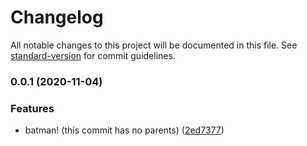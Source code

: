 # Changelog

All notable changes to this project will be documented in this file. See [standard-version](https://github.com/conventional-changelog/standard-version) for commit guidelines.

### 0.0.1 (2020-11-04)


### Features

* batman! (this commit has no parents) ([2ed7377](https://github.com/leandromatos/nuxt-cookie/commit/2ed7377080b465c386daaffcfb975c17825b6083))
